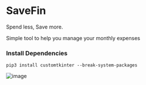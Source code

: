 # SaveFin
 Spend less, Save more.

Simple tool to help you manage your monthly expenses

### Install Dependencies
```
pip3 install customtkinter --break-system-packages
```

![image](https://github.com/user-attachments/assets/327086ec-6e60-4fc5-ad95-3782440bd8be)

